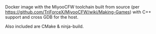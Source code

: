Docker image with the MiyooCFW toolchain built from source (per https://github.com/TriForceX/MiyooCFW/wiki/Making-Games) with C++ support and cross GDB for the host.

Also included are CMake & ninja-build.
